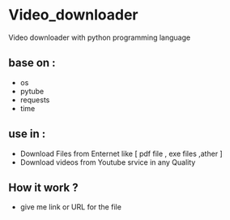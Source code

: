 # Video_downloader
Video downloader with python programming language


## base on :
- os 
- pytube
- requests 
- time

## use in :
- Download Files from Enternet like [ pdf file , exe files ,ather ]
- Download videos from Youtube srvice in any Quality 

## How it work ?
- give me link or URL for the file 
